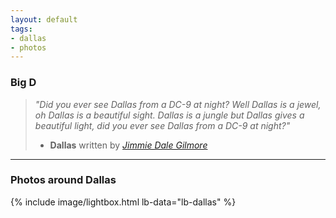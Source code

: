 ```yaml
---
layout: default
tags:
- dallas
- photos
---
```


### Big D

> _"Did you ever see Dallas from a DC-9 at night? Well Dallas is a jewel, oh Dallas is a beautiful sight. Dallas is a jungle but Dallas gives a beautiful light, did you ever see Dallas from a DC-9 at night?"_
>   - __Dallas__ written by _[Jimmie Dale Gilmore](https://en.wikipedia.org/wiki/Jimmie_Dale_Gilmore)_

---

### Photos around Dallas

{% include image/lightbox.html lb-data="lb-dallas" %}
